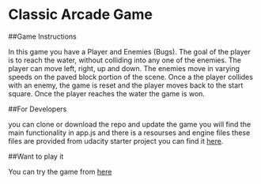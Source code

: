  Classic Arcade Game
===============================


##Game Instructions

In this game you have a Player and Enemies (Bugs). The goal of the player is to reach the water, without colliding into any one of the enemies. The player can move left, right, up and down. The enemies move in varying speeds on the paved block portion of the scene. Once a the player collides with an enemy, the game is reset and the player moves back to the start square. Once the player reaches the water the game is won.


##For Developers

you can clone or download the repo and update the game you will find the main functionality in app.js and there is a resourses and engine files these files are provided from udacity starter project you can find it [here](https://github.com/udacity/frontend-nanodegree-arcade-game).


##Want to play it

You can try the game from [here](https://naglaarafa.github.io/classic-arcade-game/)